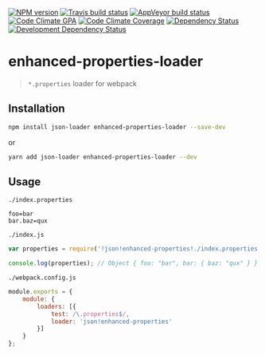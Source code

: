 [![NPM version](http://img.shields.io/npm/v/enhanced-properties-loader.svg?style=flat-square)](https://www.npmjs.org/package/enhanced-properties-loader)
[![Travis build status](http://img.shields.io/travis/Fitbit/enhanced-properties-loader/master.svg?style=flat-square)](https://travis-ci.org/Fitbit/enhanced-properties-loader)
[![AppVeyor build status](https://img.shields.io/appveyor/ci/mdreizin/enhanced-properties-loader/master.svg?style=flat-square)](https://ci.appveyor.com/project/mdreizin/enhanced-properties-loader/branch/master)
[![Code Climate GPA](https://img.shields.io/codeclimate/github/Fitbit/enhanced-properties-loader.svg?style=flat-square)](https://codeclimate.com/github/Fitbit/enhanced-properties-loader)
[![Code Climate Coverage](https://img.shields.io/codeclimate/coverage/github/Fitbit/enhanced-properties-loader.svg?style=flat-square)](https://codeclimate.com/github/Fitbit/enhanced-properties-loader)
[![Dependency Status](https://img.shields.io/david/Fitbit/enhanced-properties-loader.svg?style=flat-square)](https://david-dm.org/Fitbit/enhanced-properties-loader)
[![Development Dependency Status](https://img.shields.io/david/dev/Fitbit/enhanced-properties-loader.svg?style=flat-square)](https://david-dm.org/Fitbit/enhanced-properties-loader#info=devDependencies)

# enhanced-properties-loader
> `*.properties` loader for webpack

## Installation

```bash
npm install json-loader enhanced-properties-loader --save-dev
```

or

```bash
yarn add json-loader enhanced-properties-loader --dev
```

## Usage

`./index.properties`

```properties
foo=bar
bar.baz=qux
```

`./index.js`

<!-- eslint no-console: "allow" -->
```javascript
var properties = require('!json!enhanced-properties!./index.properties');

console.log(properties); // Object { foo: "bar", bar: { baz: "qux" } }
```

`./webpack.config.js`

```javascript
module.exports = {
    module: {
        loaders: [{
            test: /\.properties$/,
            loader: 'json!enhanced-properties'
        }]
    }
};
```

